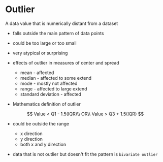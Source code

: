 # Outlier

A data value that is numerically distant from a dataset

* falls outside the main pattern of data points
* could be too large or too small
* very atypical or surprising

* effects of outlier in measures of center and spread
  * mean - affected
  * median - affected to some extend
  * mode - mostly not affected
  * range - affected to large extend
  * standard deviation - affected

* Mathematics definition of outlier

$$
Value < Q1 - 1.5(IQR)\\
OR\\
Value > Q3 + 1.5(IQR)
$$

* could be outside the range
  * x direction
  * y direction
  * both x and y direction

* data that is not outlier but doesn't fit the pattern is `bivariate outlier`

